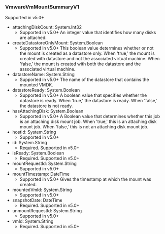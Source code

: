 ### VmwareVmMountSummaryV1
Supported in v5.0+

- attachingDiskCount: System.Int32
  - Supported in v5.0+
An integer value that identifies how many disks are attached.
- createDatastoreOnlyMount: System.Boolean
  - Supported in v5.0+
This boolean value determines whether or not the mount is created as a datastore only. When 'true,' the mount is created with datastore and not the associated virtual machine. When 'false,' the mount is created with both the datastore and the associated virtual machine.
- datastoreName: System.String
  - Supported in v5.0+
The name of the datastore that contains the mounted VMDK.
- datastoreReady: System.Boolean
  - Supported in v5.0+
A boolean value that specifies whether the datastore is ready. When 'true,' the datastore is ready. When 'false,' the datastore is not ready.
- hasAttachingDisk: System.Boolean
  - Supported in v5.0+
A Boolean value that determines whether this job is an attaching disk mount job. When 'true,' this is an attaching disk mount job. When 'false,' this is not an attaching disk mount job.
- hostId: System.String
  - Supported in v5.0+
- id: System.String
  - Required. Supported in v5.0+
- isReady: System.Boolean
  - Required. Supported in v5.0+
- mountRequestId: System.String
  - Supported in v5.0+
- mountTimestamp: DateTime
  - Supported in v5.0+
Gives the timestamp at which the mount was created.
- mountedVmId: System.String
  - Supported in v5.0+
- snapshotDate: DateTime
  - Required. Supported in v5.0+
- unmountRequestId: System.String
  - Supported in v5.0+
- vmId: System.String
  - Required. Supported in v5.0+
